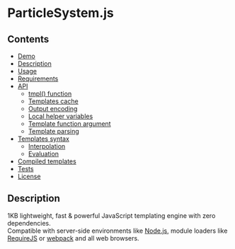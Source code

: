 # ParticleSystem.js

## Contents

-   [Demo](https://mydomparticlesystem.netlify.app/)
-   [Description](#description)
-   [Usage](#usage)
-   [Requirements](#requirements)
-   [API](#api)
    -   [tmpl() function](#tmpl-function)
    -   [Templates cache](#templates-cache)
    -   [Output encoding](#output-encoding)
    -   [Local helper variables](#local-helper-variables)
    -   [Template function argument](#template-function-argument)
    -   [Template parsing](#template-parsing)
-   [Templates syntax](#templates-syntax)
    -   [Interpolation](#interpolation)
    -   [Evaluation](#evaluation)
-   [Compiled templates](#compiled-templates)
-   [Tests](#tests)
-   [License](#license)

## Description

1KB lightweight, fast & powerful JavaScript templating engine with zero
dependencies.  
Compatible with server-side environments like [Node.js](https://nodejs.org/),
module loaders like [RequireJS](https://requirejs.org/) or
[webpack](https://webpack.js.org/) and all web browsers.
